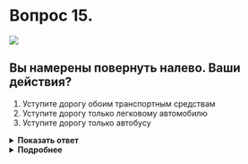# Вопрос 15.

![](https://s.drom.ru/i24228/pdd/tickets/2016/1543885073.jpg)

## Вы намерены повернуть налево. Ваши действия?

1. Уступите дорогу обоим транспортным средствам
2. Уступите дорогу только легковому автомобилю
3. Уступите дорогу только автобусу

<details>
<summary><b>Показать ответ</b></summary>
Правильный ответ: 1
</details>
<details>
<summary><b>Подробнее</b></summary>
Перекрёсток неравнозначный. Главная дорога меняет направление. Преимущество имеют транспортные средства, находящиеся на главной дороге, которые между собой руководствуются «правилом правой руки». После их проезда, проезжают транспортные средства, находящиеся на второстепенной дороге. Вы находитесь на второстепенной дороге. Уступаете обоим транспортным средствам.
(Пункты 13.9, 13.10, 13.11 ПДД)
</details>